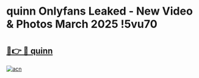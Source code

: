 # quinn Onlyfans Leaked - New Video & Photos March 2025 !5vu70

# <h2><a href="https://3bzpht.iuczelnia.edu.pl?title=quinn&ref=5vu70">🔗👉 🔴 quinn</a></h2>

[![acn](https://github.com/user-attachments/assets/0f9c940e-d8b0-45ae-aac7-cd30a18b3e1c)](https://3bzpht.iuczelnia.edu.pl?title=quinn&ref=5vu70)

